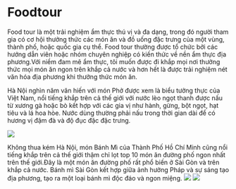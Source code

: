 # Foodtour
Food tour là một trải nghiệm ẩm thực thú vị và đa dạng, trong đó người tham gia có cơ hội thưởng thức các món ăn và đồ uống đặc trưng của một vùng, thành phố, hoặc quốc gia cụ thể. Food tour thường được tổ chức bởi các hướng dẫn viên hoặc nhóm chuyên nghiệp có kiến thức về nền ẩm thực địa phương.Với niềm đam mê ẩm thực, tôi muốn được đi khắp mọi nơi thưởng thức mọi món ăn ngon trên khắp cả nước và hơn hết là được trải nghiệm nét văn hóa địa phương khi thưởng thức món ăn.

Hà Nội nghìn năm văn hiến với món Phở được xem là biểu tưởng thực của Việt Nam, nổi tiếng khắp trên cả thế giới với nước lèo ngọt thanh được nấu từ xương gà hoặc bò kết hợp với các gia vị như hành, gừng, bột ngọt, hạt tiêu và lá hoa hòe. Nước dùng thường phải nấu trong thời gian dài để có hương vị đậm đà và độ đục đặc đặc trưng.

<img src="https://toplist.vn/images/800px/pho-nho-511042.jpg"> 

Không thua kém Hà Nội, món Bánh Mì của Thành Phố Hồ Chí Minh cũng nổi tiếng khắp trên cả thế giới thậm chỉ lọt top 10 món ăn đường phố ngon nhất trên thế giới.Đây là một món ăn đường phố rất phổ biến ở Sài Gòn và trên khắp cả nước. Bánh mì Sài Gòn kết hợp giữa ảnh hưởng Pháp và sự sáng tạo địa phương, tạo ra một loại bánh mì độc đáo và ngon miệng.
<img src="https://toplist.vn/images/800px/banh-mi-554118.jpg">    <img src="https://toplist.vn/images/800px/banh-mi-554118.jpg">






